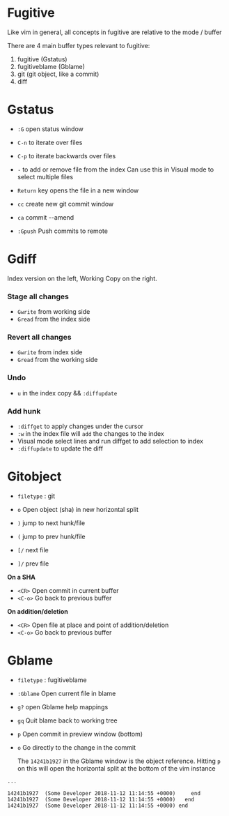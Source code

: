 # Fugitive

Like vim in general, all concepts in fugitive are relative to the mode / buffer

There are 4 main buffer types relevant to fugitive:

1. fugitive (Gstatus)
2. fugitiveblame (Gblame)
3. git (git object, like a commit)
4. diff

# Gstatus

- `:G`  open status window
- `C-n` to iterate over files
- `C-p` to iterate backwards over files

- `-` to add or remove file from the index
    Can use this in Visual mode to select multiple files
- `Return` key opens the file in a new window

- `cc` create new git commit window
- `ca` commit --amend

- `:Gpush` Push commits to remote

# Gdiff

Index version on the left, Working Copy on the right.

### Stage all changes
 - `Gwrite` from working side
 - `Gread` from the index side

### Revert all changes
 - `Gwrite` from index side
 - `Gread` from the working side

### Undo
 - `u` in the index copy && `:diffupdate`

### Add hunk
  - `:diffget` to apply changes under the cursor
  - `:w` in the index file will `add` the changes to the index
  - Visual mode select lines and run diffget to add selection to index
  - `:diffupdate` to update the diff

# Gitobject
- `filetype` : git

- `o` Open object (sha) in new horizontal split
- `)`  jump to next hunk/file
- `(`  jump to prev hunk/file
- `[/` next file
- `]/` prev file

**On a SHA**
- `<CR>`  Open commit in current buffer
- `<C-o>` Go back to previous buffer

**On addition/deletion**
- `<CR>` Open file at place and point of addition/deletion
- `<C-o>` Go back to previous buffer

# Gblame

- `filetype` : fugitiveblame

- `:Gblame` Open current file in blame
- `g?` open Gblame help mappings
- `gq` Quit blame back to working tree
- `p`  Open commit in preview window (bottom)
- `o`  Go directly to the change in the commit

    The `14241b1927` in the Gblame window is the object reference.
    Hitting `p` on this will open the horizontal split at the bottom of the vim instance


```
...

14241b1927  (Some Developer 2018-11-12 11:14:55 +0000)     end
14241b1927  (Some Developer 2018-11-12 11:14:55 +0000)   end
14241b1927  (Some Developer 2018-11-12 11:14:55 +0000) end
```


